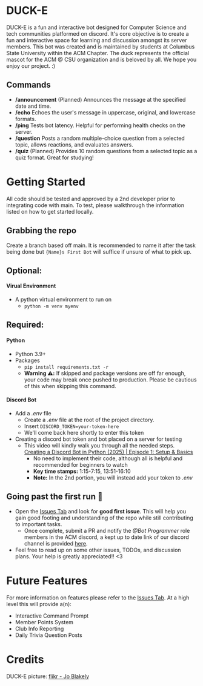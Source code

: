 # DUCK-E
DUCK-E is a fun and interactive bot designed for Computer Science and tech communities platformed on discord. It's core objective is to create a fun and interactive space for learning and discussion amongst its server members. This bot was created and is maintained by students at Columbus State University within the ACM Chapter. The duck represents the official mascot for the ACM @ CSU organization and is beloved by all. We hope you enjoy our project. :)

## Commands
- **/announcement** (Planned) Announces the message at the specified date and time.
- **/echo** Echoes the user's message in uppercase, original, and lowercase formats.
- **/ping** Tests bot latency. Helpful for performing health checks on the server.
- **/question** Posts a random multiple-choice question from a selected topic, allows reactions, and evaluates answers.
- **/quiz** (Planned) Provides 10 random questions from a selected topic as a quiz format. Great for studying!

# Getting Started
All code should be tested and approved by a 2nd developer prior to integrating code with main. To test, please walkthrough the information listed on how to get started locally.

## Grabbing the repo
Create a branch based off main. It is recommended to name it after the task being done but `{Name}s First Bot` will suffice if unsure of what to pick up.
 
## Optional:
#### Virual Environment
- A python virtual environment to run on
    - `python -m venv myenv`

## Required:

#### Python
- Python 3.9+
- Packages
    - `pip install requirements.txt -r`
    - **Warning :warning::** If skipped and package versions are off far enough, your code may break once pushed to production. Please be cautious of this when skipping this command.

#### Discord Bot
- Add a *.env* file
    - Create a *.env* file at the root of the project directory.
    - Insert `DISCORD_TOKEN=your-token-here`
    - We'll come back here shortly to enter this token
- Creating a discord bot token and bot placed
on a server for testing
    - This video will kindly walk you through all the needed steps.
    [Creating a Discord Bot in Python (2025) | Episode 1: Setup & Basics](https://www.youtube.com/watch?v=CHbN_gB30Tw)
        - No need to implement their code, although all is helpful and recommended for beginners to watch
        - **Key time stamps:** 1:15-7:15, 13:51-16:10
        - **Note:** In the 2nd portion, you will instead add your token to *.env*

## Going past the first run 🫡
- Open the [Issues Tab](https://github.com/CSU-ACM-Student-Chapter/DUCK-E/labels) and look for **good first issue**. This will help you gain good footing and understanding of the repo while still contributing to important tasks.
    - Once complete, submit a PR and notify the *@Bot Programmer* role members in the ACM discord, a kept up to date link of our discord channel is provided [here](https://csuinvolve.columbusstate.edu/organization/computermachinery).
- Feel free to read up on some other issues, TODOs, and discussion plans. Your help is greatly appreciated!! <3

# Future Features
For more information on features please refer to the [Issues Tab](https://github.com/CSU-ACM-Student-Chapter/DUCK-E/labels). At a high level this will provide a(n):

- Interactive Command Prompt
- Member Points System
- Club Info Reporting
- Daily Trivia Question Posts

# Credits
DUCK-E picture: [flikr - Jo Blakely](https://flickr.com/photos/pickledjo/)